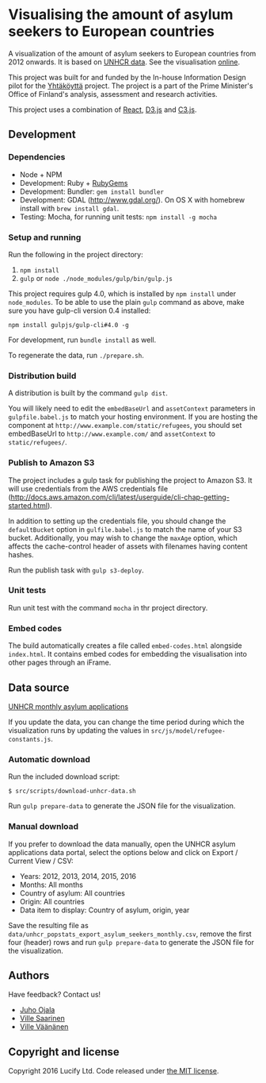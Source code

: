 # Visualising the amount of asylum seekers to European countries

A visualization of the amount of asylum seekers to European countries from 2012 onwards. It is based on [UNHCR data](#data-source). See the visualisation [online](https://www.lucify.com/seeking-asylum-in-europe).

This project was built for and funded by the In-house Information Design pilot for the [Yhtäköyttä](http://yhtakoytta.fi/) project. The project is a part of the Prime Minister's Office of Finland's analysis, assessment and research activities.

This project uses a combination of [React](https://facebook.github.io/react/), [D3.js](http://d3js.org/) and [C3.js](http://c3js.org/).


## Development

### Dependencies

- Node + NPM
- Development: Ruby + [RubyGems](https://rubygems.org/pages/download)
- Development: Bundler: `gem install bundler`
- Development: GDAL (<http://www.gdal.org/>). On OS X with homebrew install with `brew install gdal`.
- Testing: Mocha, for running unit tests: `npm install -g mocha`

### Setup and running

Run the following in the project directory:

1. `npm install`
2. `gulp` or `node ./node_modules/gulp/bin/gulp.js`

This project requires gulp 4.0, which is installed by `npm install` under `node_modules`. To be able to use the plain `gulp` command as above, make sure you have gulp-cli version 0.4 installed:
```
npm install gulpjs/gulp-cli#4.0 -g
```

For development, run `bundle install` as well.

To regenerate the data, run `./prepare.sh`.

### Distribution build

A distribution is built by the command `gulp dist`.

You will likely need to edit the `embedBaseUrl` and `assetContext` parameters in `gulpfile.babel.js` to match your hosting environment. If you are hosting the component at `http://www.example.com/static/refugees`, you should set embedBaseUrl to `http://www.example.com/` and `assetContext` to `static/refugees/`.

### Publish to Amazon S3

The project includes a gulp task for publishing the project to Amazon S3. It will use credentials from the AWS credentials file (<http://docs.aws.amazon.com/cli/latest/userguide/cli-chap-getting-started.html>).

In addition to setting up the credentials file, you should change the `defaultBucket` option in `gulfile.babel.js` to match the name of your S3 bucket. Additionally, you may wish to change the `maxAge` option, which affects the cache-control header of assets with filenames having content hashes.

Run the publish task with `gulp s3-deploy`.

### Unit tests

Run unit test with the command `mocha` in thr project directory.

### Embed codes

The build automatically creates a file called `embed-codes.html` alongside `index.html`. It contains embed codes for embedding the visualisation into other pages through an iFrame.

## Data source

[UNHCR monthly asylum applications](http://popstats.unhcr.org/en/asylum_seekers_monthly)

If you update the data, you can change the time period during which the visualization runs by updating the values in `src/js/model/refugee-constants.js`.

### Automatic download

Run the included download script:

```
$ src/scripts/download-unhcr-data.sh
```

Run `gulp prepare-data` to generate the JSON file for the visualization.

### Manual download

If you prefer to download the data manually, open the UNHCR asylum applications data portal, select the options below and click on Export / Current View / CSV:

+ Years: 2012, 2013, 2014, 2015, 2016
+ Months: All months
+ Country of asylum: All countries
+ Origin: All countries
+ Data item to display: Country of asylum, origin, year

Save the resulting file as `data/unhcr_popstats_export_asylum_seekers_monthly.csv`, remove the first four (header) rows and run `gulp prepare-data` to generate the JSON file for the visualization.


## Authors

Have feedback? Contact us!

- [Juho Ojala](https://github.com/juhoojala)
- [Ville Saarinen](https://github.com/vsaarinen)
- [Ville Väänänen](https://github.com/dennari)

## Copyright and license

Copyright 2016 Lucify Ltd. Code released under [the MIT license](LICENSE).
